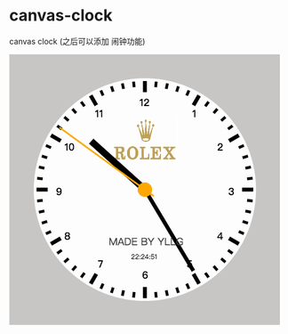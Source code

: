 # canvas-clock
canvas clock (之后可以添加 闹钟功能)

![Image text](https://github.com/yllg/canvas-clock/blob/master/canvasClock.png)
